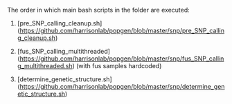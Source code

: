 The order in which main bash scripts in the folder are executed:

1) [pre_SNP_calling_cleanup.sh] (https://github.com/harrisonlab/popgen/blob/master/snp/pre_SNP_calling_cleanup.sh)

2) [fus_SNP_calling_multithreaded] (https://github.com/harrisonlab/popgen/blob/master/snp/fus_SNP_calling_multithreaded.sh) (with fus samples hardcoded)

3) [determine_genetic_structure.sh] (https://github.com/harrisonlab/popgen/blob/master/snp/determine_genetic_structure.sh)
